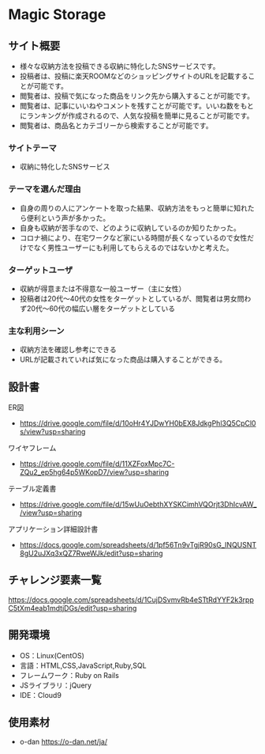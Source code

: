 # Magic Storage

## サイト概要
* 様々な収納方法を投稿できる収納に特化したSNSサービスです。
* 投稿者は、投稿に楽天ROOMなどのショッピングサイトのURLを記載することが可能です。
* 閲覧者は、投稿で気になった商品をリンク先から購入することが可能です。
* 閲覧者は、記事にいいねやコメントを残すことが可能です。いいね数をもとにランキングが作成されるので、人気な投稿を簡単に見ることが可能です。
* 閲覧者は、商品名とカテゴリーから検索することが可能です。

### サイトテーマ
* 収納に特化したSNSサービス

### テーマを選んだ理由
* 自身の周りの人にアンケートを取った結果、収納方法をもっと簡単に知れたら便利という声が多かった。
* 自身も収納が苦手なので、どのように収納しているのか知りたかった。
* コロナ禍により、在宅ワークなど家にいる時間が長くなっているので女性だけでなく男性ユーザーにも利用してもらえるのではないかと考えた。

### ターゲットユーザ
* 収納が得意または不得意な一般ユーザー（主に女性）
* 投稿者は20代〜40代の女性をターゲットとしているが、閲覧者は男女問わず20代〜60代の幅広い層をターゲットとしている

### 主な利用シーン
* 収納方法を確認し参考にできる
* URLが記載されていれば気になった商品は購入することができる。

## 設計書
 ER図
* https://drive.google.com/file/d/10oHr4YJDwYH0bEX8JdkgPhl3Q5CpCl0s/view?usp=sharing

 ワイヤフレーム
* https://drive.google.com/file/d/11XZFoxMpc7C-ZQu2_ep5hg64p5WKopD7/view?usp=sharing

 テーブル定義書
* https://drive.google.com/file/d/15wUuOebthXYSKCimhVQOrjt3DhIcvAW_/view?usp=sharing

 アプリケーション詳細設計書
* https://docs.google.com/spreadsheets/d/1pf56Tn9vTgjR90sG_INQUSNT8gU2uJXq3xQZ7RweWJk/edit?usp=sharing



## チャレンジ要素一覧
https://docs.google.com/spreadsheets/d/1CujDSvmvRb4eSTtRdYYF2k3rppC5tXm4eab1mdtjDGs/edit?usp=sharing

## 開発環境
- OS：Linux(CentOS)
- 言語：HTML,CSS,JavaScript,Ruby,SQL
- フレームワーク：Ruby on Rails
- JSライブラリ：jQuery
- IDE：Cloud9

## 使用素材
- o-dan https://o-dan.net/ja/
